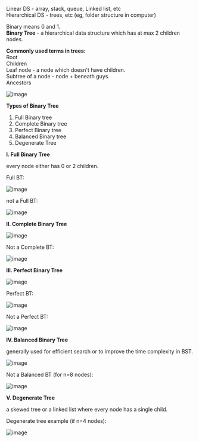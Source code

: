Linear DS - array, stack, queue, Linked list, etc  
Hierarchical DS - trees, etc (eg, folder structure in computer)  
  
Binary means 0 and 1.  
**Binary Tree** - a hierarchical data structure which has at max 2 children nodes.

**Commonly used terms in trees:**  
Root   
Children  
Leaf node - a node which doesn't have children.  
Subtree of a node - node + beneath guys.  
Ancestors  
  
![image](https://github.com/user-attachments/assets/3f5b2835-6833-4f0e-b4c3-61630411f283)  

**Types of Binary Tree**   
1. Full Binary tree
2. Complete Binary tree
3. Perfect Binary tree
4. Balanced Binary tree
5. Degenerate Tree

**I. Full Binary Tree**  
  
every node either has 0 or 2 children.  
  
Full BT:  
  
![image](https://github.com/user-attachments/assets/0b741865-a0e0-4894-8ed4-2f0b92fa61d1)  
  
not a Full BT:  
   
![image](https://github.com/user-attachments/assets/a352248c-d8ac-4b29-8a09-a5b206373b3a)  

**II. Complete Binary Tree**  

![image](https://github.com/user-attachments/assets/33c93cb3-675b-4571-9bb7-7df03662d325)

Not a Complete BT:  

![image](https://github.com/user-attachments/assets/a86cd45c-3934-4c3b-b9c4-14beb8708d4e)  

**III. Perfect Binary Tree**  

![image](https://github.com/user-attachments/assets/c22171e3-21be-4631-877e-686ce6c40dd9)  

Perfect BT:    
  
![image](https://github.com/user-attachments/assets/72c8ea69-acd8-4d17-99b2-97291b824c74)

Not a Perfect BT:   
  
![image](https://github.com/user-attachments/assets/7cb0237d-d977-461d-8e16-cb1f45f6fa8e)  

**IV. Balanced Binary Tree**  

generally used for efficient search or to improve the time complexity in BST.   

![image](https://github.com/user-attachments/assets/7be6bc2d-9d48-4c86-84d4-4ba8dfcb3025)  

Not a Balanced BT (for n=8 nodes):  

![image](https://github.com/user-attachments/assets/21fe3a9a-4442-4ee7-a5e2-caf244312dd5)  

**V. Degenerate Tree**  

a skewed tree or a linked list where every node has a single child.  

Degenerate tree example (if n=4 nodes):  

![image](https://github.com/user-attachments/assets/acac2679-3b06-47d7-89ce-6c43298a4226)
  
   

  
  
  
  



  
  



